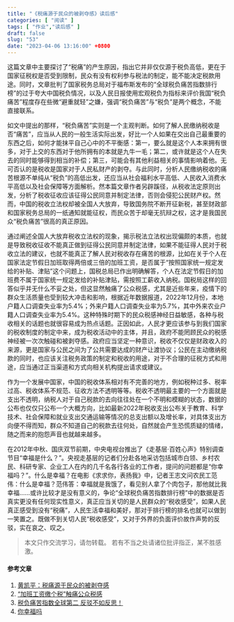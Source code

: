 ```yaml
---
title: "《税痛源于民众的被剥夺感》读后感"
categories: [ "阅读" ]
tags: [ "作业","读后感" ]
draft: false
slug: "53"
date: "2023-04-06 13:16:00" +0800
---
```




这篇文章中主要探讨了“税痛”的产生原因，指出它并非仅仅源于税负高低，更在于国家征税权是否受到限制，民众有没有权利参与税法的制定，能不能决定税款用途。同时，文章批判了国家税务总局对于福布斯发布的“全球税负痛苦指数排行榜”的过于夸大中国税负情况，以及人民日报使用宏观税负为指标来评价我国“税负痛苦”程度存在些微“避重就轻”之嫌，强调“税负痛苦”与“税负”是两个概念，不能直接联系。

如文中提出的那样，“税负痛苦”实则是一个主观判断。如何了解人民缴纳税收是否“痛苦”，应当从人民的一般生活实际出发，好比一个人如果在交出自己最重要的东西之后，如何才能抹平自己心中的不平衡感：第一，要么就是这个人本来拥有很多，对于上交的东西对于他所拥有的本就是九牛一毛；第二，或许就是这个人在失去的同时能够得到相当的补偿；第三，可能会有其他利益相关的事情影响着他。无可否认的是税收是国家对于人民私财产的剥夺。与此同时，分析人民缴纳税收的痛苦根源不单纯从“税负”的高低出发，还应当从社会福利水平高低、人民收入消费水平高低以及社会保障等方面解析。然本篇文章作者另辟蹊径，从税收法定原则出发，分析了税收征收应该征得公民同意并制定法律，否则会侵犯公民财产权。然而，中国的税收立法权却被全国人大放弃，导致国务院不断开征新税，甚至财政部和国家税务总局的一纸通知就能征权，而民众苦于却毫无抗辩之权，这才是我国民众“税负痛苦”很高的真正原因。

通过阐述全国人大放弃税收立法权的现象，揭示税法立法权出现偏颇的本质，也就是导致税收征收不能真正做到征得公民同意并制定法律，如果不能征得人民对于税收立法的建议，也就不能真正了解人民对税收存在痛苦的根源，比如在关于个人在国家法定节假日加班取得两倍或三倍的加班工资，是否属于“按照国家统一规定发给的补贴、津贴”这个问题上，国税总局已作出明确解答，个人在法定节假日的加班费不属于国家统一规定发给的补贴津贴，需按照工薪收入纳税。国税局这样的回答似乎并无什么不妥之处，但这显然触痛了公众税感，尤其是近些年来，疫情下的群众生活质量也受到较大冲击和影响，根据近年数据报道，2022年12月份，本地户籍人口调查失业率为5.4%；外来户籍人口调查失业率为5.7%，其中外来农业户籍人口调查失业率为5.4%。这种特殊时期下的民众税感神经日益敏感，各种与税收相关的话题也就很容易成为热点话题。正因如此，人民才更应该参与到我们国家的税收制度的制定中来，成为税收活动中的主体，并且，政府不能罔顾民众的税感神经被一次次触碰和被剥夺感。政府应当坚定一种意识，税收不仅仅是财政收入的来源，更是国家与公民之间为了公共需要达成的财产让渡协议；公民在主动缴纳税款的同时，也应该关注税务政策的制定和税收的用途，对于不合理的征税方式和用途，应当通过正当渠道和方式向相关机构提出请求或建议。

作为一个发展中国家，中国的税收体系相对有不完善的地方，例如税种过多、税率过高、税收体系不规范、征收方法不透明等等。税收不透明最主要的一个方面就是支出不透明，纳税人对于自己税款的去向往往处在一个不明和模糊的状态，数据的公布也仅仅只公布一个大概方向，比如最新2022年税收支出公布关于教育、科学技术、社会保障和就业支出交通运输等情况的总支出额以及增长率，对具体支出方向便不得而知，群众不知道自己的税款去往何处，自然就会产生恐慌质疑的情绪，随之而来的抱怨声音也就越来越多。

在2012年中秋、国庆双节前期，中央电视台推出了《走基层·百姓心声》特别调查节目“幸福是什么？”。央视走基层的记者们分赴各地采访包括城市白领、乡村农民、科研专家、企业工人在内的几千名各行各业的工作者，提问的问题都是“你幸福吗？”。什么是幸福？在电影《求求你，表扬我》中，记者王志文问农民工范伟：什么是幸福？范伟答：幸福就是我饿了，看见别人拿了个肉包子，那他就比我幸福……或许比较才是没有意义的，争论“全球税负痛苦指数排行榜”中的数据是否真实更没有任何现实性意义，真正应当关切的是人民群众的“税收感受”，如果人民真正感受到没有“税痛”，人民生活幸福和美好，那对于排行榜的排名也就可以做到一笑置之。既做不到关切人民“税收感受”，又对于外界的负面评价故作声势的反驳，实在哀之、叹之。

> 本文只作交流学习，请勿转载。
> 若有不当之处请诸位批评指正，某不胜感激。
#### 参考文章
1. [黄凯平：税痛源于民众的被剥夺感](https://m.aisixiang.com/data/44955.html)
2. [“加班工资缴个税”触痛公众税感](http://views.ce.cn/view/ent/201202/22/t20120222_23093037.shtml)
3. [税负痛苦指数全球第二  反驳不如反思！](http://news.sohu.com/s2011/dianji-745/)
4. [你幸福吗](https://www.baike.com/wikiid/6967005498925009112?view_id=2jni7dstsy6000)
